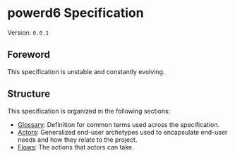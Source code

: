 # powerd6 Specification

Version: `0.0.1`

## Foreword

This specification is unstable and constantly evolving.

## Structure

This specification is organized in the following sections:

- [Glossary](./glossary/_README.md): Definition for common terms used across the
    specification.
- [Actors](./actors/README.md): Generalized end-user archetypes used to
    encapsulate end-user needs and how they relate to the project.
- [Flows](./flows/README.md): The actions that actors can take.